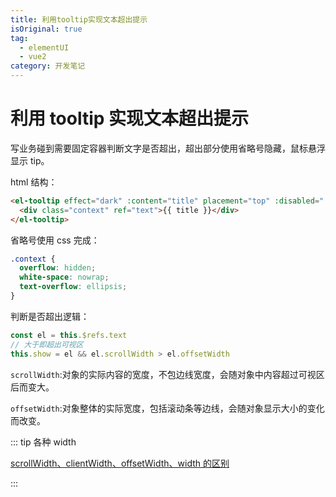 ```yaml
---
title: 利用tooltip实现文本超出提示
isOriginal: true
tag:
  - elementUI
  - vue2
category: 开发笔记
---
```


# 利用 tooltip 实现文本超出提示

写业务碰到需要固定容器判断文字是否超出，超出部分使用省略号隐藏，鼠标悬浮显示 tip。

html 结构：

```html
<el-tooltip effect="dark" :content="title" placement="top" :disabled="!show">
  <div class="context" ref="text">{{ title }}</div>
</el-tooltip>
```

省略号使用 css 完成：

```css
.context {
  overflow: hidden;
  white-space: nowrap;
  text-overflow: ellipsis;
}
```

判断是否超出逻辑：

```js
const el = this.$refs.text
// 大于即超出可视区
this.show = el && el.scrollWidth > el.offsetWidth
```

`scrollWidth`:对象的实际内容的宽度，不包边线宽度，会随对象中内容超过可视区后而变大。

`offsetWidth`:对象整体的实际宽度，包括滚动条等边线，会随对象显示大小的变化而改变。

::: tip 各种 width

[scrollWidth、clientWidth、offsetWidth、width 的区别](https://www.jianshu.com/p/76ba0d71bd7c)

:::
